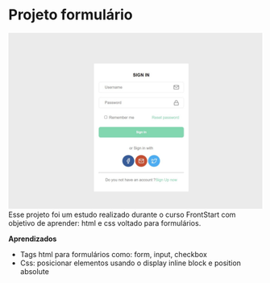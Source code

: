 # Projeto formulário

![Projeto modelo](https://github.com/ItaloFabricio/forms/blob/master/assets/project-preview.jpg?raw=true)
Esse projeto foi um estudo realizado durante o curso FrontStart com objetivo de aprender: html e css voltado para formulários.

**Aprendizados**
- Tags html para formulários como: form, input, checkbox
- Css: posicionar elementos usando o display inline block e position absolute